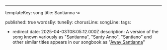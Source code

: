 ---
templateKey: song
title: Santianna ↝

published: true
wordsBy:
tuneBy:
chorusLine: 
songLine:
tags:
  - redirect
date: 2025-04-03T08:05:12.000Z
description: A version of the song known variously as "Santianna", "Santy Anno", "Santiano" and other similar titles appears in our songbook as "[Away Santianna](https://www.auntieshanty.org/songs/away-santianna/)"
